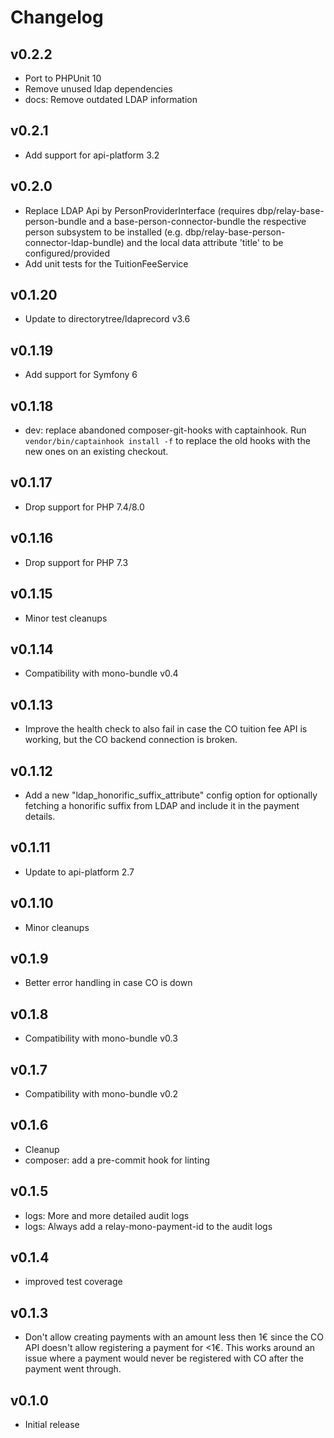 # Changelog

## v0.2.2

* Port to PHPUnit 10
* Remove unused ldap dependencies
* docs: Remove outdated LDAP information

## v0.2.1

* Add support for api-platform 3.2

## v0.2.0

* Replace LDAP Api by PersonProviderInterface (requires dbp/relay-base-person-bundle and a base-person-connector-bundle
the respective person subsystem to be installed (e.g. dbp/relay-base-person-connector-ldap-bundle) and the local
data attribute 'title' to be configured/provided
* Add unit tests for the TuitionFeeService

## v0.1.20

* Update to directorytree/ldaprecord v3.6

## v0.1.19

* Add support for Symfony 6

## v0.1.18

* dev: replace abandoned composer-git-hooks with captainhook.
  Run `vendor/bin/captainhook install -f` to replace the old hooks with the new ones
  on an existing checkout.

## v0.1.17

* Drop support for PHP 7.4/8.0

## v0.1.16

* Drop support for PHP 7.3

## v0.1.15

* Minor test cleanups

## v0.1.14

* Compatibility with mono-bundle v0.4

## v0.1.13

* Improve the health check to also fail in case the CO tuition fee API is working, but the CO backend connection is broken.

## v0.1.12

* Add a new "ldap_honorific_suffix_attribute" config option for optionally fetching a honorific suffix from LDAP
  and include it in the payment details.

## v0.1.11

* Update to api-platform 2.7

## v0.1.10

* Minor cleanups

## v0.1.9

* Better error handling in case CO is down

## v0.1.8

* Compatibility with mono-bundle v0.3

## v0.1.7

* Compatibility with mono-bundle v0.2

## v0.1.6

* Cleanup
* composer: add a pre-commit hook for linting

## v0.1.5

* logs: More and more detailed audit logs
* logs: Always add a relay-mono-payment-id to the audit logs

## v0.1.4

* improved test coverage

## v0.1.3

* Don't allow creating payments with an amount less then 1€ since the CO API
  doesn't allow registering a payment for <1€. This works around an issue where
  a payment would never be registered with CO after the payment went through.

## v0.1.0

* Initial release
